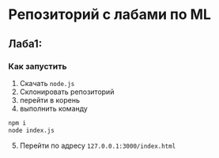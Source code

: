 # Репозиторий с лабами по ML
## Лаба1:
### Как запустить
1. Скачать `node.js`
2. Склонировать репозиторий
3. перейти в корень
4. выполнить команду
```bash
npm i
node index.js
```
5. Перейти по адресу `127.0.0.1:3000/index.html`
